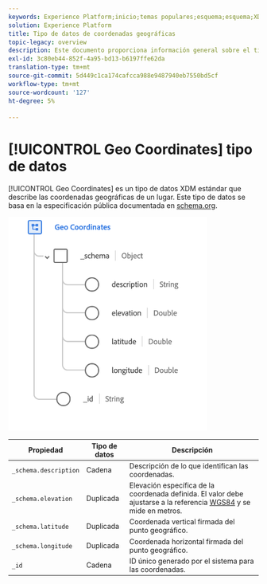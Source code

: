```yaml
---
keywords: Experience Platform;inicio;temas populares;esquema;esquema;XDM;campos;esquemas;esquemas;geografía;coordenadas;tipo de datos;tipo de datos;tipo de datos;tipo de datos;
solution: Experience Platform
title: Tipo de datos de coordenadas geográficas
topic-legacy: overview
description: Este documento proporciona información general sobre el tipo de datos XDM Coordenadas geográficamente.
exl-id: 3c80eb44-852f-4a95-bd13-b6197ffe62da
translation-type: tm+mt
source-git-commit: 5d449c1ca174cafcca988e9487940eb7550bd5cf
workflow-type: tm+mt
source-wordcount: '127'
ht-degree: 5%

---
```


# [!UICONTROL Geo Coordinates] tipo de datos

[!UICONTROL Geo Coordinates] es un tipo de datos XDM estándar que describe las coordenadas geográficas de un lugar. Este tipo de datos se basa en la especificación pública documentada en [schema.org](https://schema.org/GeoCoordinates).

<img src="../images/data-types/geo-coordinates.png" width="400" /><br />

| Propiedad | Tipo de datos | Descripción |
| --- | --- | --- |
| `_schema.description` | Cadena | Descripción de lo que identifican las coordenadas. |
| `_schema.elevation` | Duplicada | Elevación específica de la coordenada definida. El valor debe ajustarse a la referencia [WGS84](http://gisgeography.com/wgs84-world-geodetic-system/) y se mide en metros. |
| `_schema.latitude` | Duplicada | Coordenada vertical firmada del punto geográfico. |
| `_schema.longitude` | Duplicada | Coordenada horizontal firmada del punto geográfico. |
| `_id` | Cadena | ID único generado por el sistema para las coordenadas. |
